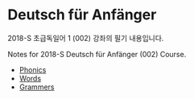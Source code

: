 # Deutsch für Anfänger

2018-S 초급독일어 1 (002) 강좌의 필기 내용입니다.

Notes for 2018-S Deutsch für Anfänger (002) Course.

- [Phonics](phonetik.md)
- [Words](wörter.md)
- [Grammers](grammatik.md)
